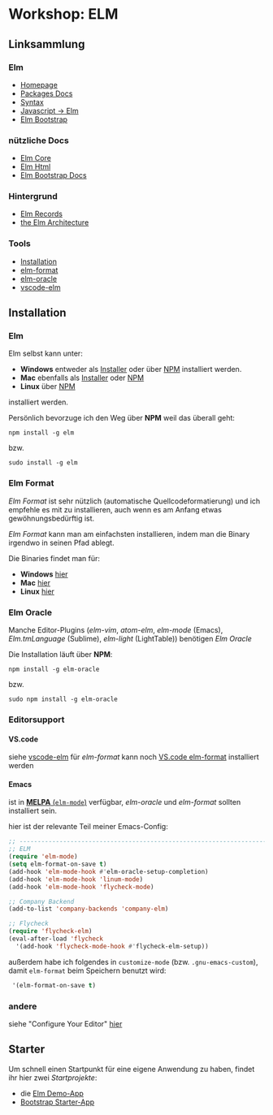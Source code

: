 # Workshop: ELM

## Linksammlung

### Elm
- [Homepage](http://elm-lang.org/)
- [Packages Docs](http://package.elm-lang.org/)
- [Syntax](http://elm-lang.org/docs/syntax)
- [Javascript -> Elm](http://elm-lang.org/docs/from-javascript)
- [Elm Bootstrap](http://elm-bootstrap.info/)

### nützliche Docs
- [Elm Core](http://package.elm-lang.org/packages/elm-lang/core/latest/)
- [Elm Html](http://package.elm-lang.org/packages/elm-lang/html/latest/)
- [Elm Bootstrap Docs](http://package.elm-lang.org/packages/rundis/elm-bootstrap/latest)

### Hintergrund
- [Elm Records](http://elm-lang.org/docs/records)
- [the Elm Architecture](https://guide.elm-lang.org/architecture/)

### Tools
- [Installation](https://guide.elm-lang.org/install.html)
- [elm-format](https://github.com/avh4/elm-format#installation)
- [elm-oracle](https://github.com/ElmCast/elm-oracle)
- [vscode-elm](https://github.com/sbrink/vscode-elm)

## Installation
### Elm
Elm selbst kann unter:

- **Windows** entweder als [Installer](http://install.elm-lang.org/Elm-Platform-0.18.exe) oder über [NPM](https://www.npmjs.com/package/elm) installiert werden.
- **Mac** ebenfalls als [Installer](http://install.elm-lang.org/Elm-Platform-0.18.pkg) oder [NPM](https://www.npmjs.com/package/elm)
- **Linux** über [NPM](https://www.npmjs.com/package/elm)

installiert werden.

Persönlich bevorzuge ich den Weg über **NPM** weil das überall geht:

```
npm install -g elm
```

bzw.

```
sudo install -g elm
```

### Elm Format
*Elm Format* ist sehr nützlich (automatische Quellcodeformatierung) und ich empfehle es mit zu installieren, auch wenn es am Anfang etwas
gewöhnungsbedürftig ist.

*Elm Format* kann man am einfachsten installieren, indem man die Binary irgendwo in seinen Pfad ablegt.

Die Binaries findet man für:

- **Windows** [hier](http://install.elm-lang.org/Elm-Platform-0.18.pkg)
- **Mac** [hier](https://github.com/avh4/elm-format/releases/download/0.5.2-alpha/elm-format-0.18-0.5.2-alpha-mac-x64.tgz)
- **Linux** [hier](https://github.com/avh4/elm-format/releases/download/0.5.2-alpha/elm-format-0.18-0.5.2-alpha-linux-x64.tgz)

### Elm Oracle
Manche Editor-Plugins (*elm-vim*, *atom-elm*, *elm-mode* (Emacs), *Elm.tmLanguage* (Sublime), *elm-light* (LightTable)) benötigen *Elm Oracle*

Die Installation läuft über **NPM**:

```
npm install -g elm-oracle
```

bzw.

```
sudo npm install -g elm-oracle
```

### Editorsupport
#### VS.code
siehe [vscode-elm](https://marketplace.visualstudio.com/items?itemName=sbrink.elm)
für *elm-format* kann noch [VS.code elm-format](https://marketplace.visualstudio.com/items?itemName=abadi199.elm-format) installiert werden

#### Emacs
ist in [**MELPA** (`elm-mode`)](https://github.com/jcollard/elm-mode) verfügbar, *elm-oracle* und *elm-format* sollten installiert sein.

hier ist der relevante Teil meiner Emacs-Config:

```commonlisp
;; -----------------------------------------------------------------------------
;; ELM
(require 'elm-mode)
(setq elm-format-on-save t)
(add-hook 'elm-mode-hook #'elm-oracle-setup-completion)
(add-hook 'elm-mode-hook 'linum-mode)
(add-hook 'elm-mode-hook 'flycheck-mode)

;; Company Backend
(add-to-list 'company-backends 'company-elm)

;; Flycheck
(require 'flycheck-elm)
(eval-after-load 'flycheck
  '(add-hook 'flycheck-mode-hook #'flycheck-elm-setup))
``` 

außerdem habe ich folgendes in `customize-mode` (bzw. `.gnu-emacs-custom`), damit `elm-format` beim Speichern benutzt wird:

```commonlisp
 '(elm-format-on-save t)
```


### andere
siehe "Configure Your Editor" [hier](https://guide.elm-lang.org/install.html)


## Starter
Um schnell einen Startpunkt für eine eigene Anwendung zu haben, findet
ihr hier zwei *Startprojekte*:

- die [Elm Demo-App](./Elm/Starter/Demo)
- [Bootstrap Starter-App](./Elm/Starter/Bootstrap)
